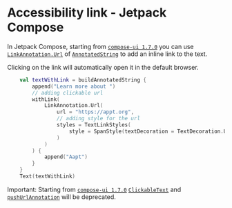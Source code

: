 # Accessibility link - Jetpack Compose

In Jetpack Compose, starting from [`compose-ui 1.7.0`](https://developer.android.com/jetpack/androidx/releases/compose-ui#1.7.0-alpha07) you can use [`LinkAnnotation.Url`](https://developer.android.com/reference/kotlin/androidx/compose/ui/text/LinkAnnotation.Url) of [`AnnotatedString`](https://developer.android.com/reference/kotlin/androidx/compose/ui/text/AnnotatedString) to add an inline link to the text.

Clicking on the link will automatically open it in the default browser.

```kotlin
    val textWithLink = buildAnnotatedString {
        append("Learn more about ")
        // adding clickable url
        withLink(
            LinkAnnotation.Url(
                url = "https://appt.org",
                // adding style for the url
                styles = TextLinkStyles(
                    style = SpanStyle(textDecoration = TextDecoration.Underline, color = Color.Blue)
                )
            )
        ) {
            append("Aapt")
        }
    }
    Text(textWithLink)
```

Important: Starting from [`compose-ui 1.7.0`](https://developer.android.com/jetpack/androidx/releases/compose-ui#1.7.0-alpha07) [`ClickableText`](https://developer.android.com/reference/kotlin/androidx/compose/foundation/text/package-summary#ClickableText(androidx.compose.ui.text.AnnotatedString,androidx.compose.ui.Modifier,androidx.compose.ui.text.TextStyle,kotlin.Boolean,androidx.compose.ui.text.style.TextOverflow,kotlin.Int,kotlin.Function1,kotlin.Function1)) and [`pushUrlAnnotation`](https://developer.android.com/reference/kotlin/androidx/compose/ui/text/AnnotatedString.Builder#pushUrlAnnotation(androidx.compose.ui.text.UrlAnnotation)) will be deprecated.
